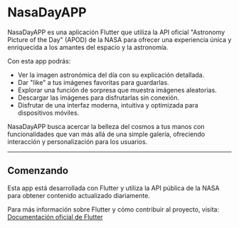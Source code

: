 # NasaDayAPP

NasaDayAPP es una aplicación Flutter que utiliza la API oficial "Astronomy Picture of the Day" (APOD) de la NASA para ofrecer una experiencia única y enriquecida a los amantes del espacio y la astronomía.

Con esta app podrás:

- Ver la imagen astronómica del día con su explicación detallada.
- Dar "like" a tus imágenes favoritas para guardarlas.
- Explorar una función de sorpresa que muestra imágenes aleatorias.
- Descargar las imágenes para disfrutarlas sin conexión.
- Disfrutar de una interfaz moderna, intuitiva y optimizada para dispositivos móviles.

NasaDayAPP busca acercar la belleza del cosmos a tus manos con funcionalidades que van más allá de una simple galería, ofreciendo interacción y personalización para los usuarios.

---

## Comenzando

Esta app está desarrollada con Flutter y utiliza la API pública de la NASA para obtener contenido actualizado diariamente.

Para más información sobre Flutter y cómo contribuir al proyecto, visita:  
[Documentación oficial de Flutter](https://docs.flutter.dev/)

